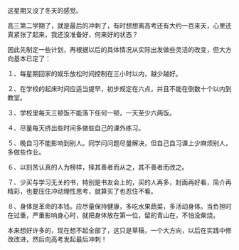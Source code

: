 <p>这星期又没了冬天的感觉。</p><p>高三第二学期了，就是最后的冲刺了，有时想想离高考还有大约一百来天，心里还真紧张了起来，我还没准备好，何来好的状态？</p><p>因此先制定一些计划，再根据以后的具体情况从实际出发做些灵活的改变，但大方向基本已定了：</p><p>１、每星期回家的娱乐放松时间控制在三小时以内，越少越好。</p><p>２、在学校的起床时间应适当提早，初步规定在六点，并且不能在倒数十个以内到教室。</p><p>３、学校里每天三顿饭不能落下任何一顿，一天至少六两饭。</p><p>４、尽量每天挤出些时间多做些自己的课外练习。</p><p>５、晚自习不能影响到别人。同学问问题尽量解决，但自己自习课上少麻烦别人，多做些作业。</p><p>６、以刻苦认真的人为榜样，择其善者而从之，其不善者而改之。</p><p>７、少买与学习无关的书，特别是书友会上的，买的人再多，封面再好看，简介再精彩，也要压住冲动理性思考，就算买了也忍住不看。</p><p>８、身体是革命的本钱。应尽量保持健康，多吃水果蔬菜，多活动身体。当负担时在过重，严重影响身心时，就把身体放在第一位，留的青山在，不怕没柴烧。</p><p>本来想好许多的，现在想不起全部了，这只是草稿，一个大方向，以后在实践中修改改进，然后向高考发起最后冲刺！</p>